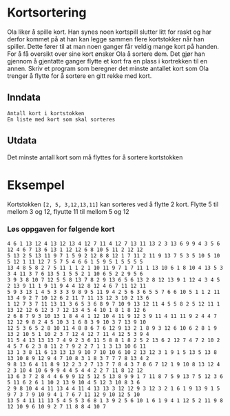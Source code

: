 # Kortsortering
Ola liker å spille kort. Han synes noen kortspill slutter litt for raskt og har derfor kommet på at han kan legge sammen flere kortstokker når han spiller. Dette fører til at man noen ganger får veldig mange kort på handen. For å få oversikt over sine kort ønsker Ola å sortere dem. Det gjør han gjennom å gjentatte ganger flytte et kort fra en plass i kortrekken til en annen. Skriv et program som beregner det minste antallet kort som Ola trenger å flytte for å sortere en gitt rekke med kort.

## Inndata
```
Antall kort i kortstokken
En liste med kort som skal sorteres
```

## Utdata
Det minste antall kort som må flyttes for å sortere kortstokken

# Eksempel
Kortstokken `[2, 5, 3,12,13,11]` kan sorteres ved å flytte 2 kort. Flytte 5 til mellom 3 og 12, flyutte 11 til mellom 5 og 12

### Løs oppgaven for følgende kort
```
4 6 1 13 12 4 13 12 13 4 12 7 11 4 12 7 13 11 13 2 3 13 6 9 9 4 3 5 6 12 4 6 7 13 6 13 1 12 12 6 8 10 5 11 2 12 12 
5 13 2 5 13 11 9 7 1 5 9 2 12 8 8 12 1 7 11 2 11 9 13 7 5 3 5 10 5 10 5 12 1 11 12 7 5 7 5 4 6 6 1 5 9 5 1 5 5 5 5 
13 4 8 5 8 2 7 5 11 1 1 2 1 10 11 9 7 1 7 11 1 13 10 6 1 8 10 4 13 5 3 3 4 11 3 7 6 13 5 1 5 5 2 1 10 6 5 2 2 9 5 6 
3 9 3 8 10 7 12 5 5 8 13 7 8 2 9 13 6 5 6 13 2 8 12 13 9 1 12 4 3 4 5 2 13 9 11 1 9 11 9 4 4 12 8 12 4 6 7 11 12 11 
5 9 3 13 1 4 5 3 3 3 9 8 9 5 11 9 4 2 5 6 3 6 5 5 7 6 6 10 5 1 1 2 11 13 4 9 2 7 10 12 6 2 11 7 11 13 12 3 10 2 13 6 
1 12 7 3 7 11 13 11 3 6 5 3 6 8 9 7 10 9 13 12 11 4 5 5 8 2 5 12 11 1 13 12 12 6 12 3 7 12 13 4 5 4 10 1 8 1 8 12 6 
2 6 8 7 9 3 10 13 1 8 4 4 1 12 10 4 11 9 12 3 9 11 4 11 11 9 2 4 4 7 12 12 9 8 2 4 5 10 3 1 6 8 3 9 10 3 7 13 9 10 
12 5 3 6 5 2 8 10 11 4 8 8 6 7 6 12 9 13 2 1 8 9 3 12 6 10 6 2 8 1 9 13 2 10 5 1 10 2 3 7 12 4 12 7 11 4 12 5 3 9 4 
11 5 4 13 13 13 7 4 9 2 3 6 11 5 8 8 1 8 2 5 2 13 6 2 12 7 4 7 2 10 2 4 5 7 6 2 3 8 11 2 7 9 2 2 7 1 1 3 13 10 6 11 
13 1 3 8 11 6 13 13 13 9 10 7 10 10 6 10 2 13 12 3 1 9 1 5 13 5 13 8 13 10 8 9 12 9 4 7 10 8 3 1 8 3 7 7 7 8 13 4 2 
9 8 13 6 4 11 8 9 12 2 3 2 7 13 7 7 8 4 3 7 8 6 7 12 1 9 10 8 13 12 4 2 3 10 4 10 6 9 9 4 4 5 4 4 2 2 7 11 8 12 12 
13 6 3 7 2 8 4 4 6 9 9 12 5 12 5 13 8 9 9 1 7 11 8 7 5 9 13 7 5 12 3 6 5 11 6 2 6 1 10 2 13 9 10 4 5 12 3 10 8 3 6 
2 9 8 10 4 4 11 13 4 4 11 4 13 13 3 12 12 9 3 12 3 2 1 6 1 9 13 9 1 5 9 7 3 7 9 10 9 4 1 7 6 7 11 12 9 10 12 5 10 
13 5 4 11 11 13 5 4 5 5 3 6 8 1 3 9 2 5 6 10 1 6 1 9 4 1 12 5 2 11 9 8 12 10 9 6 10 9 2 7 11 8 8 4 10 7
```
